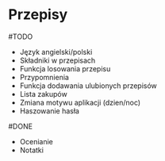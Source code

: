 # Przepisy

#TODO
- Język angielski/polski
- Składniki w przepisach
- Funkcja losowania przepisu
- Przypomnienia
- Funkcja dodawania ulubionych przepisów
- Lista zakupów
- Zmiana motywu aplikacji (dzien/noc)
- Haszowanie hasła

#DONE
- Ocenianie
- Notatki
